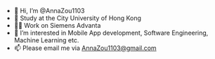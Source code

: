 - 👋 Hi, I’m @AnnaZou1103
- 🌱 Study at the City University of Hong Kong
- 🧑‍💼 Work on Siemens Advanta
- 👀 I’m interested in Mobile App development, Software Engineering, Machine Learning etc.
- 📫 Please email me via AnnaZou1103@gmail.com

<!---
AnnaZou1103/AnnaZou1103 is a ✨ special ✨ repository because its `README.md` (this file) appears on your GitHub profile.
You can click the Preview link to take a look at your changes.
--->
